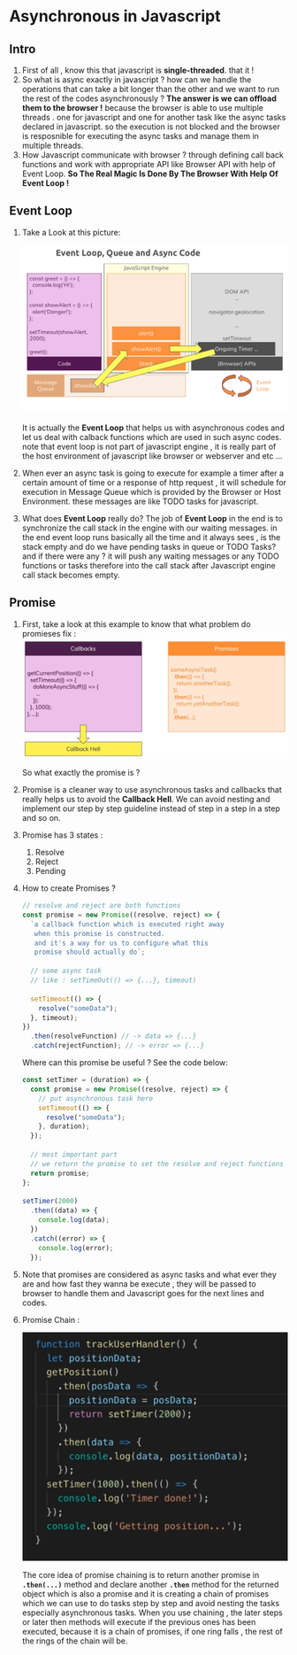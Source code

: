# Asynchronous in Javascript

## Intro

1. First of all , know this that javascript is **single-threaded**. that it !
2. So what is async exactly in javascript ? how can we handle the operations that can take a bit longer than the other and we want to run the rest of the codes asynchronously ?
   **The answer is we can offload them to the browser !** because the browser is able to use multiple threads . one for javascript and one for another task like the async tasks declared in javascript. so the execution is not blocked and the browser is resposnible for executing the async tasks and manage them in multiple threads.
3. How Javascript communicate with browser ? through defining call back functions and work with appropriate API like Browser API with help of Event Loop. **So The Real Magic Is Done By The Browser With Help Of Event Loop !**

## Event Loop

1. Take a Look at this picture:

   ![event-loop](./event-loop.png)

   It is actually the **Event Loop** that helps us with asynchronous codes and let us deal with calback functions which are used in such async codes. note that event loop is not part of javascript engine , it is really part of the host environment of javascript like browser or webserver and etc ...

2. When ever an async task is going to execute for example a timer after a certain amount of time or a response of http request , it will schedule for execution in Message Queue which is provided by the Browser or Host Environment. these messages are like TODO tasks for javascript.

3. What does **Event Loop** really do?
   The job of **Event Loop** in the end is to synchronize the call stack in the engine with our waiting messages. in the end event loop runs basically all the time and it always sees , is the stack empty and do we have pending tasks in queue or TODO Tasks? and if there were any ? it will push any waiting messages or any TODO functions or tasks therefore into the call stack after Javascript engine call stack becomes empty.

## Promise

1. First, take a look at this example to know that what problem do promieses fix :
   ![promises](./promises.png)

   So what exactly the promise is ?

2. Promise is a cleaner way to use asynchronous tasks and callbacks that really helps us to avoid the **Callback Hell**. We can avoid nesting and implement our step by step guideline instead of step in a step in a step and so on.
3. Promise has 3 states :
   1. Resolve
   2. Reject
   3. Pending
4. How to create Promises ?

   ```javascript
   // resolve and reject are both functions
   const promise = new Promise((resolve, reject) => {
     `a callback function which is executed right away
      when this promise is constructed.
      and it's a way for us to configure what this
      promise should actually do`;

     // some async task
     // like : setTimeOut(() => {...}, timeout)

     setTimeout(() => {
       resolve("someData");
     }, timeout);
   })
     .then(resolveFunction) // -> data => {...}
     .catch(rejectFunction); // -> error => {...}
   ```

   Where can this promise be useful ? See the code below:

   ```javascript
   const setTimer = (duration) => {
     const promise = new Promise((resolve, reject) => {
       // put asynchronous task here
       setTimeout(() => {
         resolve("someData");
       }, duration);
     });

     // most important part
     // we return the promise to set the resolve and reject functions
     return promise;
   };

   setTimer(2000)
     .then((data) => {
       console.log(data);
     })
     .catch((error) => {
       console.log(error);
     });
   ```

5. Note that promises are considered as async tasks and what ever they are and how fast they wanna be execute , they will be passed to browser to handle them and Javascript goes for the next lines and codes.

6. Promise Chain :

   ![chain](./promise-chain.png)

   The core idea of promise chaining is to return another promise in **`.then(...)`** method and declare another **`.then`** method for the returned object which is also a promise and it is creating a chain of promises which we can use to do tasks step by step and avoid nesting the tasks especially asynchronous tasks.
   When you use chaining , the later steps or later then methods will execute if the previous ones has been executed, because it is a chain of promises, if one ring falls , the rest of the rings of the chain will be.
